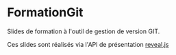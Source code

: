 # FormationGit

Slides de formation à l'outil de gestion de version GIT.

Ces slides sont réalisés via l'API de présentation [reveal.js](https://github.com/hakimel/reveal.js)
